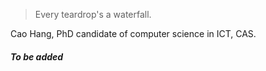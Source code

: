 > Every teardrop's a waterfall.

Cao Hang, PhD candidate of computer science in ICT, CAS.


##### To be added

<!-- 我倾向于 ML（“Meta Language”）等「函数式编程为主（mostly functional programming）」风格的编程语言，所以也就不难理解我的很多选择了：JavaScript 于动态类型、Scala 于 JVM 语言、Rust 于非托管语言等。

> __从左到右__ 为喜欢程度，__从上到下__ 为了解程度，__版本__ 表示下界。

|     | 💔️           | ❤️ ️                   | ❤️❤️ ️             | ❤️❤️❤️ ️               |
| --- | ------------- | ---------------------- | ------------------ | ---------------------- |
| 😅  | `PHP` `BASIC` | `ObjC` `Prolog` `Hack` | `Kotlin` `Dart`    | `Swift` `Agda` `Idris` |
| 🧐  |               | `Asm` `C++`  `Lisp*`   | `C++11` `C#` `AS3` | `Scala` `Rust`         |
| 😏  | `Shell`       | `C` `Java` `Python`    | `Typed JS*` `Wasm` | `Haskell` `Coq` `ML*`  |
| 🤓  |               | `JavaScript`           | `ECMAScript6`      | `λ` `Λ` `Π` `Σ`        |

> __`ML*` 家族__：`OCaml` `ReasonML` `Standard ML`  
> __`Lisp*` 家族__：`Clojure` `Scheme` `Racket`  
> __`Typed JS*`__：`Flow` `TypeScript`


##### 演讲与分享

- [Upgrading to Progressive Web Apps][9] · [JSConf CN 上海 2017](http://2017.jsconf.cn/)
- Building Progressive Web Apps · [CSDI 广州 2017](http://www.csdisummit.com/)
- The State of Progressive Web App · GDG IO Redux 北京 2017
- 炒冷饭 · PWA 到底是个什么玩意？· Baidu HQ 北京 2017
- [Service Worker 101][5] · GDG DevFest 北京 2016
- [Progressive Web App，复兴序章][4] · [QCon 上海 2016](http://2016.qconshanghai.com/presentation/3111)
- Progressive Web App 之我见 · GDG IO Redux 北京 2016
- [CSS Still Sucks 2015][2] · 2015
- [JavaScript 模块化七日谈][1] · 2015

[1]: //huangxuan.me/2015/07/09/js-module-7day/
[2]: //huangxuan.me/2015/12/28/css-sucks-2015/
[3]: //huangxuan.me/2016/06/05/pwa-in-my-pov/
[4]: //huangxuan.me/2016/10/20/pwa-qcon2016/
[5]: //huangxuan.me/2016/11/20/sw-101-gdgdf/
[6]: https://yanshuo.io/assets/player/?deck=58ac8598b123db0067292f92 "PWA Rehashing"
[7]: https://yanshuo.io/assets/player/?deck=593ad6fbfe88c2006a0a0d6d "The State of PWA"
[8]: https://yanshuo.io/assets/player/?deck=594d673d570c357d0698a950 "Building PWA"
[9]: //huangxuan.me/jsconfcn2017/ -->
